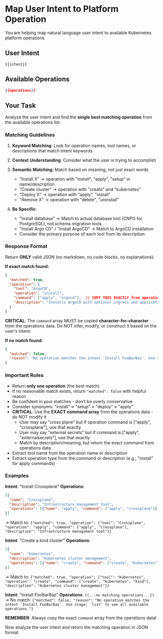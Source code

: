 # Map User Intent to Platform Operation

You are helping map natural language user intent to available Kubernetes platform operations.

## User Intent
```text
{{intent}}
```

## Available Operations
```json
{{operations}}
```

## Your Task

Analyze the user intent and find the **single best matching operation** from the available operations list.

### Matching Guidelines

1. **Keyword Matching**: Look for operation names, tool names, or descriptions that match intent keywords
2. **Context Understanding**: Consider what the user is trying to accomplish
3. **Semantic Matching**: Match based on meaning, not just exact words
   - "Install X" → operation with "install", "apply", "setup" in name/description
   - "Create cluster" → operation with "create" and "kubernetes"
   - "Deploy X" → operation with "apply", "install"
   - "Remove X" → operation with "delete", "uninstall"

4. **Be Specific**:
   - "Install database" → Match to actual database tool (CNPG for PostgreSQL), not schema migration tools
   - "Install Argo CD" / "Install ArgoCD" → Match to ArgoCD installation
   - Consider the primary purpose of each tool from its description

### Response Format

Return **ONLY** valid JSON (no markdown, no code blocks, no explanations):

**If exact match found:**
```json
{
  "matched": true,
  "operation": {
    "tool": "ArgoCD",
    "operation": "install",
    "command": ["apply", "argocd"],  // COPY THIS EXACTLY from operations data - do NOT modify
    "description": "Installs ArgoCD with optional ingress and applications setup"
  }
}
```

**CRITICAL**: The `command` array MUST be copied **character-for-character** from the operations data. Do NOT infer, modify, or construct it based on the user's intent.

**If no match found:**
```json
{
  "matched": false,
  "reason": "No operation matches the intent 'Install FooBarBaz'. Use stage: 'list' to see all available operations."
}
```

### Important Rules

- Return **only one operation** (the best match)
- If no reasonable match exists, return `"matched": false` with helpful reason
- Be confident in your matches - don't be overly conservative
- Consider synonyms: "install" ≈ "setup" ≈ "deploy" ≈ "apply"
- **CRITICAL**: Use the **EXACT command array** from the operations data - do NOT modify it
  - User may say "cross plane" but if operation command is ["apply", "crossplane"], use that exactly
  - User may say "external secrets" but if command is ["apply", "externalsecrets"], use that exactly
  - Match by description/meaning, but return the exact command from operations data
- Extract tool name from the operation name or description
- Extract operation type from the command or description (e.g., "install" for apply commands)

### Examples

**Intent**: "Install Crossplane"
**Operations**:
```json
[{
  "name": "Crossplane",
  "description": "Infrastructure management tool",
  "operations": [{"name": "apply", "command": ["apply", "crossplane"]}]
}]
```
→ Match to: `{"matched": true, "operation": {"tool": "Crossplane", "operation": "apply", "command": ["apply", "crossplane"], "description": "Infrastructure management tool"}}`

**Intent**: "Create a kind cluster"
**Operations**:
```json
[{
  "name": "Kubernetes",
  "description": "Kubernetes cluster management",
  "operations": [{"name": "create", "command": ["create", "kubernetes", "kind"]}]
}]
```
→ Match to: `{"matched": true, "operation": {"tool": "Kubernetes", "operation": "create", "command": ["create", "kubernetes", "kind"], "description": "Kubernetes cluster management"}}`

**Intent**: "Install FooBarBaz"
**Operations**: `[{...no matching operations...}]`
→ No match: `{"matched": false, "reason": "No operation matches the intent 'Install FooBarBaz'. Use stage: 'list' to see all available operations."}`

**REMEMBER**: Always copy the exact `command` array from the operations data!

Now analyze the user intent and return the matching operation in JSON format.
